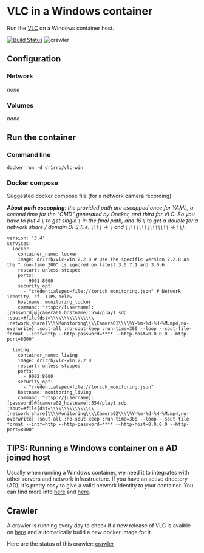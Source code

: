 # VLC in a Windows container
Run the [VLC](https://www.videolan.org/) on a Windows container host.

[![Build Status](https://dev.azure.com/dr1rrb/docker-vlc-win/_apis/build/status/dr1rrb.docker-vlc-win?branchName=master)](https://dev.azure.com/dr1rrb/docker-vlc-win/_build/latest?definitionId=1&branchName=master)
![crawler](https://healthchecks.io/badge/f60b3b33-b1b8-421c-b017-1a5ac2bba03c/AjJHxxsw/crawler.svg "crawler")

## Configuration
### Network
_none_

### Volumes
_none_

## Run the container
### Command line
```
docker run -d dr1rrb/vlc-win
```

### Docker compose
Suggested docker compose file (for a network camera recording)

_**About path escapping**: the provided path are escapped once for YAML, a second time for the "CMD" 
generated by Docker, and third for VLC. So you have to put 4 `\` to get single `\` in the final path, 
and 16 `\` to get a double for a network share / domain DFS (i.e. ` \\\\ ` => ` \ ` and `\\\\\\\\\\\\\\\\` => `\\`)._

```
version: '3.4'
services:
  locker:
    container_name: locker
    image: dr1rrb/vlc-win:2.2.8 # Use the specific version 2.2.8 as the ":run-time 300" is ignored on latest 3.0.7.1 and 3.0.6
    restart: unless-stopped
    ports:
      - 9001:8000
    security_opt: 
      - "credentialspec=file://torick_monitoring.json" # Network identity, cf. TIPS below
    hostname: monitoring_locker
    command: "rtsp://[username]:[password]@[camera01_hostname]:554/play1.sdp :sout=#file{dst=\\\\\\\\\\\\\\\\[network_share]\\\\Monitoring\\\\Camera01\\\\%Y-%m-%d-%H-%M.mp4,no-overwrite} :sout-all :no-sout-keep :run-time=300 --loop --sout-file-format --intf=http --http-password=**** --http-host=0.0.0.0 --http-port=8000"
  
  living:
    container_name: living
    image: dr1rrb/vlc-win:2.2.8
    restart: unless-stopped
    ports:
      - 9002:8000
    security_opt: 
      - "credentialspec=file://torick_monitoring.json"
    hostname: monitoring_living
    command: "rtsp://[username]:[password]@[camera02_hostname]:554/play1.sdp :sout=#file{dst=\\\\\\\\\\\\\\\\[network_share]\\\\Monitoring\\\\Camera02\\\\%Y-%m-%d-%H-%M.mp4,no-overwrite} :sout-all :no-sout-keep :run-time=300 --loop --sout-file-format --intf=http --http-password=**** --http-host=0.0.0.0 --http-port=8000"
```

## TIPS: Running a Windows container on a AD joined host
Usually when running a Windows container, we need it to integrates with other servers and network infrastructure.
If you have an active directory (AD), it's pretty easy to give a valid network identity to your container.
You can find more info [here](https://docs.microsoft.com/en-us/virtualization/windowscontainers/manage-containers/manage-serviceaccounts)
and [here](https://artisticcheese.wordpress.com/2017/09/09/enabling-integrated-windows-authentication-in-windows-docker-container/).

## Crawler
A crawler is running every day to check if a new release of VLC is avaible on [here](https://download.videolan.org/pub/videolan/vlc/) and automatically build a new docker image for it. 

Here are the status of this crawler: [crawler](https://healthchecks.io/badge/f60b3b33-b1b8-421c-b017-1a5ac2bba03c/AjJHxxsw/crawler.svg "crawler")

